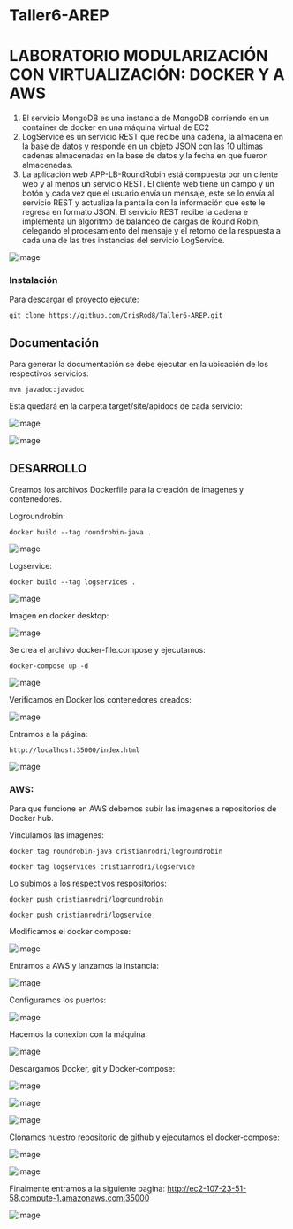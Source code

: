 # Taller6-AREP

# LABORATORIO MODULARIZACIÓN CON VIRTUALIZACIÓN: DOCKER Y A AWS

1. El servicio MongoDB es una instancia de MongoDB corriendo en un container de docker en una máquina virtual de EC2
2. LogService es un servicio REST que recibe una cadena, la almacena en la base de datos y responde en un objeto JSON con las 10 ultimas cadenas almacenadas en la base de datos y la fecha en que fueron almacenadas.
3. La aplicación web APP-LB-RoundRobin está compuesta por un cliente web y al menos un servicio REST. El cliente web tiene un campo y un botón y cada vez que el usuario envía un mensaje, este se lo envía al servicio REST y actualiza la pantalla con la información que este le regresa en formato JSON. El servicio REST recibe la cadena e implementa un algoritmo de balanceo de cargas de Round Robin, delegando el procesamiento del mensaje y el retorno de la respuesta a cada una de las tres instancias del servicio LogService.

![image](https://github.com/CrisRod8/Taller6-AREP/assets/111186898/ff3bfd10-35ba-43c3-9a8e-c0f687e2efda)
	

### Instalación

Para descargar el proyecto ejecute:  

  ```
  git clone https://github.com/CrisRod8/Taller6-AREP.git
  ```

## Documentación
Para generar la documentación se debe ejecutar en la ubicación de los respectivos servicios:  

  ```
  mvn javadoc:javadoc
  ```

Esta quedará en la carpeta target/site/apidocs de cada servicio:  

![image](https://github.com/CrisRod8/Taller6-AREP/assets/111186898/32c8068e-0b64-43df-8453-5738c082a6f8)  

![image](https://github.com/CrisRod8/Taller6-AREP/assets/111186898/e079be12-31ff-4c2f-adc1-10e5e3fa52c2)  

## DESARROLLO  

Creamos los archivos Dockerfile para la creación de imagenes y contenedores.  

Logroundrobin:  

  ```
  docker build --tag roundrobin-java .
  ```

![image](https://github.com/CrisRod8/Taller6-AREP/assets/111186898/a60c04b7-33fd-443c-89dd-30ae94f1129d)

Logservice:  

  ```
  docker build --tag logservices .
  ```

![image](https://github.com/CrisRod8/Taller6-AREP/assets/111186898/6e691e8f-f285-4993-bd98-3fec60e9d8ce)  

Imagen en docker desktop:  

![image](https://github.com/CrisRod8/Taller6-AREP/assets/111186898/7070269b-9013-4601-b637-2300fde5eeef)  

Se crea el archivo docker-file.compose y ejecutamos:

  ```
  docker-compose up -d
  ```

![image](https://github.com/CrisRod8/Taller6-AREP/assets/111186898/b4685f64-a013-475a-813a-af2a9405ce03)

Verificamos en Docker los contenedores creados:  

![image](https://github.com/CrisRod8/Taller6-AREP/assets/111186898/951670db-5518-4ba4-9cee-a56e1437a758)  

Entramos a la página:  

  ```
  http://localhost:35000/index.html
  ```

![image](https://github.com/CrisRod8/Taller6-AREP/assets/111186898/8592f66d-aabd-4161-a42a-05f3af607342)

### AWS:

Para que funcione en AWS debemos subir las imagenes a repositorios de Docker hub.

Vinculamos las imagenes:  

  ```
  docker tag roundrobin-java cristianrodri/logroundrobin
  ```
  ```
  docker tag logservices cristianrodri/logservice
  ```

Lo subimos a los respectivos respositorios:  

  ```
  docker push cristianrodri/logroundrobin
  ```
  ```
  docker push cristianrodri/logservice
  ```

Modificamos el docker compose:

![image](https://github.com/CrisRod8/Taller6-AREP/assets/111186898/98eb7fc0-95dc-43df-8985-c2b04bb05f4d)  

Entramos a AWS y lanzamos la instancia:  

![image](https://github.com/CrisRod8/Taller6-AREP/assets/111186898/286ba6fe-52db-434a-b63f-8e3b6f5f9784)  

Configuramos los puertos:  

![image](https://github.com/CrisRod8/Taller6-AREP/assets/111186898/63c05a6e-8c77-4596-9e52-b5838b4e52b5)  

Hacemos la conexion con la máquina:

![image](https://github.com/CrisRod8/Taller6-AREP/assets/111186898/bf6dd9ea-c2dc-4123-8676-88085d8e41f9)  

Descargamos Docker, git y Docker-compose:  

![image](https://github.com/CrisRod8/Taller6-AREP/assets/111186898/1df21606-7847-4d09-aeaa-a95b820ede0d)  

![image](https://github.com/CrisRod8/Taller6-AREP/assets/111186898/7cca09d7-b2b4-4cf7-beec-171a052bfbf2)  

![image](https://github.com/CrisRod8/Taller6-AREP/assets/111186898/11ea1a30-16c3-4197-b9a7-3393c208c6c1)  

Clonamos nuestro repositorio de github y ejecutamos el docker-compose:  

![image](https://github.com/CrisRod8/Taller6-AREP/assets/111186898/a671887b-e445-4cae-a7d3-3c16bbeb989a)  

![image](https://github.com/CrisRod8/Taller6-AREP/assets/111186898/25429484-d84c-40d7-8884-0da7501c1d26)  

Finalmente entramos a la siguiente pagina: http://ec2-107-23-51-58.compute-1.amazonaws.com:35000  

![image](https://github.com/CrisRod8/Taller6-AREP/assets/111186898/fa03ef54-e86f-466a-8ebe-99c5d7a620e5)  
